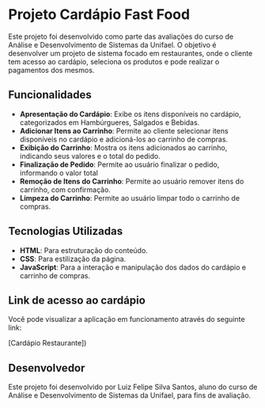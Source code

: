 # Projeto Cardápio Fast Food

Este projeto foi desenvolvido como parte das avaliações do curso de Análise e Desenvolvimento de Sistemas da Unifael. O objetivo é desenvolver um projeto de sistema focado em restaurantes, onde o cliente tem acesso ao cardápio, seleciona os produtos e pode realizar o pagamentos dos mesmos.

## Funcionalidades

- **Apresentação do Cardápio**: Exibe os itens disponíveis no cardápio, categorizados em Hambúrgueres, Salgados e Bebidas.
- **Adicionar Itens ao Carrinho**: Permite ao cliente selecionar itens disponíveis no cardápio e adicioná-los ao carrinho de compras.
- **Exibição do Carrinho**: Mostra os itens adicionados ao carrinho, indicando seus valores e o total do pedido.
- **Finalização de Pedido**: Permite ao usuário finalizar o pedido, informando o valor total
- **Remoção de Itens do Carrinho**: Permite ao usuário remover itens do carrinho, com confirmação.
- **Limpeza do Carrinho**: Permite ao usuário limpar todo o carrinho de compras.

## Tecnologias Utilizadas

- **HTML**: Para estruturação do conteúdo.
- **CSS**: Para estilização da página.
- **JavaScript**: Para a interação e manipulação dos dados do cardápio e carrinho de compras.

## Link de acesso ao cardápio

Você pode visualizar a aplicação em funcionamento através do seguinte link:

[Cardápio Restaurante])

## Desenvolvedor

Este projeto foi desenvolvido por Luiz Felipe Silva Santos, aluno do curso de Análise e Desenvolvimento de Sistemas da Unifael, para fins de avaliação.

